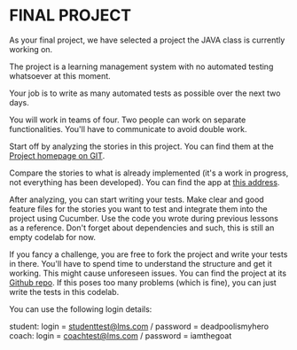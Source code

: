 # FINAL PROJECT

As your final project, we have selected a project the JAVA class is currently working on.

The project is a learning management system with no automated testing whatsoever at this moment.

Your job is to write as many automated tests as possible over the next two days.

You will work in teams of four. Two people can work on separate functionalities. You'll have to communicate to avoid double work.

Start off by analyzing the stories in this project. You can find them at the [Project homepage on GIT](https://github.com/switchfully/track-shared/tree/master/60-projects/40-final-project/10-LMS).

Compare the stories to what is already implemented (it's a work in progress, not everything has been developed). You can find the app at [this address](https://switchfully-testing-lms.netlify.app/).

After analyzing, you can start writing your tests. Make clear and good feature files for the stories you want to test and integrate them into the project using Cucumber. Use the code you wrote during previous lessons as a reference. Don't forget about dependencies and such, this is still an empty codelab for now.

If you fancy a challenge, you are free to fork the project and write your tests in there. You'll have to spend time to understand the structure and get it working. This might cause unforeseen issues. You can find the project at its [Github repo](https://github.com/switchfully/LMS-trapezium-backend). If this poses too many problems (which is fine), you can just write the tests in this codelab.

You can use the following login details:

student: login = studenttest@lms.com / password = deadpoolismyhero
coach: login = coachtest@lms.com / password = iamthegoat


